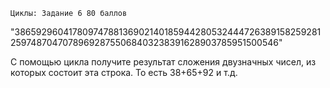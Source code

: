     Циклы: Задание 6 80 баллов
"38659296041780974788136902140185944280532444726389158259281259748704707896928755068403238391628903785951500546"

С помощью цикла получите результат сложения двузначных чисел, из которых состоит эта строка. То есть 38+65+92 и т.д.
